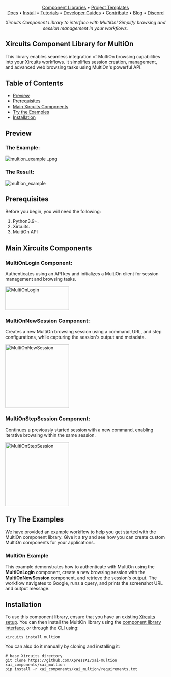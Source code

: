 <p align="center">
  <a href="https://github.com/XpressAI/xircuits/tree/master/xai_components#xircuits-component-library-list">Component Libraries</a> •
  <a href="https://github.com/XpressAI/xircuits/tree/master/project-templates#xircuits-project-templates-list">Project Templates</a>
  <br>
  <a href="https://xircuits.io/">Docs</a> •
  <a href="https://xircuits.io/docs/Installation">Install</a> •
  <a href="https://xircuits.io/docs/category/tutorials">Tutorials</a> •
  <a href="https://xircuits.io/docs/category/developer-guide">Developer Guides</a> •
  <a href="https://github.com/XpressAI/xircuits/blob/master/CONTRIBUTING.md">Contribute</a> •
  <a href="https://www.xpress.ai/blog/">Blog</a> •
  <a href="https://discord.com/invite/vgEg2ZtxCw">Discord</a>
</p>





<p align="center"><i>Xircuits Component Library to interface with MultiOn! Simplify browsing and session management in your workflows.</i></p>

## Xircuits Component Library for MultiOn

This library enables seamless integration of MultiOn browsing capabilities into your Xircuits workflows. It simplifies session creation, management, and advanced web browsing tasks using MultiOn's powerful API.

## Table of Contents

- [Preview](#preview)
- [Prerequisites](#prerequisites)
- [Main Xircuits Components](#main-xircuits-components)
- [Try the Examples](#try-the-examples)
- [Installation](#installation)

## Preview

### The Example:

<img src="https://github.com/user-attachments/assets/c682ae36-c635-4040-a6e2-0aca513625e3" alt="multion_example _png"/>

### The Result:

<img src="https://github.com/user-attachments/assets/c8f449da-8f97-4d38-9fed-a76537108ea8" alt="multion_example"/>

## Prerequisites

Before you begin, you will need the following:

1. Python3.9+.
2. Xircuits.
3. MultiOn API

## Main Xircuits Components

### MultiOnLogin Component:

Authenticates using an API key and initializes a MultiOn client for session management and browsing tasks.

<img src="https://github.com/user-attachments/assets/9e25ab68-9828-431d-9b1e-9ef6c0cdacc2" alt="MultiOnLogin" width="200" height="75" />

### MultiOnNewSession Component:

Creates a new MultiOn browsing session using a command, URL, and step configurations, while capturing the session's output and metadata.

<img src="https://github.com/user-attachments/assets/f76f5bcf-c323-49c5-a579-5232afdc8159" alt="MultiOnNewSession" width="200" height="200" />

### MultiOnStepSession Component:

Continues a previously started session with a new command, enabling iterative browsing within the same session.

<img src="https://github.com/user-attachments/assets/841b2147-0415-4104-be23-823dd209c253" alt="MultiOnStepSession" width="200" height="200" />

## Try The Examples

We have provided an example workflow to help you get started with the MultiOn component library. Give it a try and see how you can create custom MultiOn components for your applications.

### MultiOn Example  
This example demonstrates how to authenticate with MultiOn using the **MultiOnLogin** component, create a new browsing session with the **MultiOnNewSession** component, and retrieve the session's output. The workflow navigates to Google, runs a query, and prints the screenshot URL and output message.
## Installation
To use this component library, ensure that you have an existing [Xircuits setup](https://xircuits.io/docs/main/Installation). You can then install the MultiOn library using the [component library interface](https://xircuits.io/docs/component-library/installation#installation-using-the-xircuits-library-interface), or through the CLI using:

```
xircuits install multion
```
You can also do it manually by cloning and installing it:
```
# base Xircuits directory
git clone https://github.com/XpressAI/xai-multion xai_components/xai_multion
pip install -r xai_components/xai_multion/requirements.txt 
```